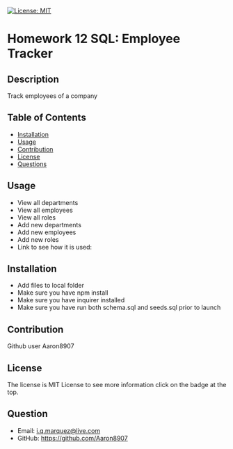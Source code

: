 [![License: MIT](https://img.shields.io/badge/License-MIT-blue.svg)](https://choosealicense.com/licenses/mit/)
# Homework 12 SQL: Employee Tracker
## Description
Track employees of a company
## Table of Contents
- [Installation](#installation)
- [Usage](#usage)
- [Contribution](#contribution)
- [License](#license)
- [Questions](#questions)
## Usage
- View all departments
- View all employees
- View all roles
- Add new departments
- Add new employees
- Add new roles
- Link to see how it is used: 

## Installation
- Add files to local folder
- Make sure you have npm install
- Make sure you have inquirer installed
- Make sure you have run both schema.sql and seeds.sql prior to launch
## Contribution
Github user Aaron8907
## License
The license is MIT License to see more information click on the badge at the top.
## Question
- Email: i.q.marquez@live.com
- GitHub: https://github.com/Aaron8907